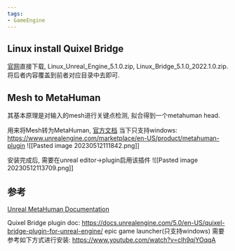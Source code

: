 ```yaml
---
tags:
- GameEngine
---
```


## Linux install Quixel Bridge
[官网](https://www.unrealengine.com/en-US/linux)直接下载, Linux_Unreal_Engine_5.1.0.zip, Linux_Bridge_5.1.0_2022.1.0.zip. 将后者内容覆盖到前者对应目录中去即可.

## Mesh to MetaHuman
其基本原理是对输入的mesh进行关键点检测, 拟合得到一个metahuman head.

用来将Mesh转为MetaHuman, [官方文档](https://docs.metahuman.unrealengine.com/en-US/mesh-to-metahuman-quick-start-in-unreal-engine/)
当下只支持windows: https://www.unrealengine.com/marketplace/en-US/product/metahuman-plugin
![[Pasted image 20230512111842.png]]

安装完成后, 需要在unreal editor->plugin启用该插件
![[Pasted image 20230512113709.png]]

## 参考
[Unreal MetaHuman Documentation](https://docs.metahuman.unrealengine.com/en-US/)

Quixel Bridge plugin doc:
https://docs.unrealengine.com/5.0/en-US/quixel-bridge-plugin-for-unreal-engine/
epic game launcher(只支持windows) 需要参考如下方式进行安装:
https://www.youtube.com/watch?v=clh9qjYOqqA